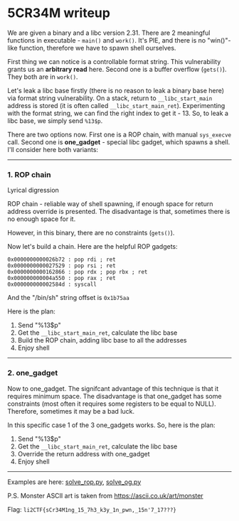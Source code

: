 # 5CR34M writeup
We are given a binary and a libc version 2.31. There are 2 meaningful functions in executable - `main()` and `work()`. It's PIE, and there is no "win()"-like function, therefore we have to spawn shell ourselves.

First thing we can notice is a controllable format string. This vulnerability grants us an **arbitrary read** here. Second one is a buffer overflow (`gets()`). They both are in `work()`.

Let's leak a libc base firstly (there is no reason to leak a binary base here) via format string vulnerability. On a stack, return to `__libc_start_main` address is stored (it is often called  `__libc_start_main_ret`). Experimenting with the format string, we can find the right index to get it - 13. So, to leak a libc base, we simply send `%13$p`.

There are two options now. First one is a ROP chain, with manual `sys_execve` call. Second one is **one_gadget** - special libc gadget, which spawns a shell. I'll consider here both variants:

---

### 1. ROP chain

Lyrical digression

ROP chain - reliable way of shell spawning, if enough space for return address override is presented. The disadvantage is that, sometimes there is no enough space for it. 

However, in this binary, there are no constraints (`gets()`).

Now let's build a chain. Here are the helpful ROP gadgets:

```
0x0000000000026b72 : pop rdi ; ret
0x0000000000027529 : pop rsi ; ret
0x0000000000162866 : pop rdx ; pop rbx ; ret
0x000000000004a550 : pop rax ; ret
0x000000000002584d : syscall
```

And the "/bin/sh" string offset is `0x1b75aa`

Here is the plan:
1. Send "%13$p"
2. Get the `__libc_start_main_ret`, calculate the libc base
3. Build the ROP chain, adding libc base to all the addresses
4. Enjoy shell

---

### 2. one_gadget

Now to one_gadget. The signifcant advantage of this technique is that it requires minimum space. The disadvantage is that one_gadget has some constraints (most often it requires some registers to be equal to NULL). Therefore, sometimes it may be a bad luck.

In this specific case 1 of the 3 one_gadgets works. So, here is the plan:
1. Send "%13$p"
2. Get the `__libc_start_main_ret`, calculate the libc base
3. Override the return address with one_gadget
4. Enjoy shell

---

Examples are here: [solve_rop.py](solve_rop.py), [solve_og.py](solve_og.py)

P.S. Monster ASCII art is taken from https://ascii.co.uk/art/monster

Flag: `li2CTF{sCr34M1ng_15_7h3_k3y_1n_pwn,_15n'7_17???}`
